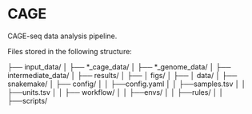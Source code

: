 # CAGE

CAGE-seq data analysis pipeline.

Files stored in the following structure:

├── input_data/
│ ├── *_cage_data/
│ ├── *_genome_data/
│
├── intermediate_data/
│
├── results/
│ ├── │ figs/
│ ├── │ data/
│ 
├── snakemake/
│ ├── config/
│ │  ├──config.yaml 
│ │  ├──samples.tsv
│ │  ├──units.tsv
│ │ 
├── workflow/
│ │  ├──envs/
│ │  ├──rules/
│ │  ├──scripts/





